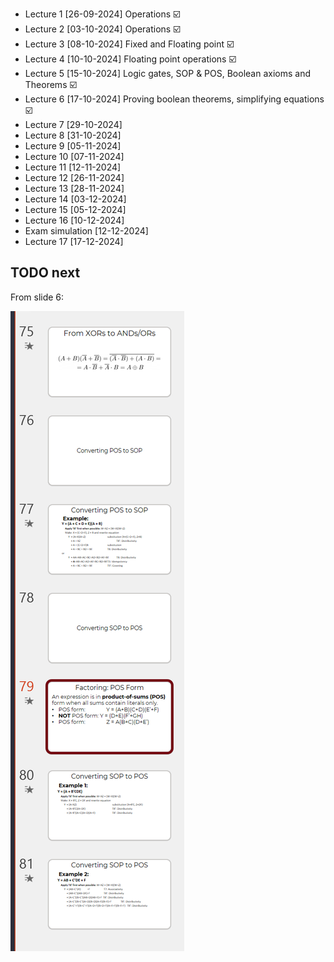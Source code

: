 - Lecture 1 [26-09-2024] Operations ☑️
- Lecture 2 [03-10-2024] Operations ☑️
- Lecture 3 [08-10-2024] Fixed and Floating point ☑️
- Lecture 4 [10-10-2024] Floating point operations ☑️
- Lecture 5 [15-10-2024] Logic gates, SOP & POS, Boolean axioms and Theorems ☑️
- Lecture 6 [17-10-2024] Proving boolean theorems, simplifying equations ☑️
- Lecture 7 [29-10-2024] 
- Lecture 8 [31-10-2024] 
- Lecture 9 [05-11-2024] 
- Lecture 10 [07-11-2024] 
- Lecture 11 [12-11-2024] 
- Lecture 12 [26-11-2024] 
- Lecture 13 [28-11-2024] 
- Lecture 14 [03-12-2024] 
- Lecture 15 [05-12-2024] 
- Lecture 16 [10-12-2024] 
- Exam simulation [12-12-2024] 
- Lecture 17 [17-12-2024] 

## TODO next

From slide 6:

![](../z_images/Pasted%20image%2020241215134858.png)